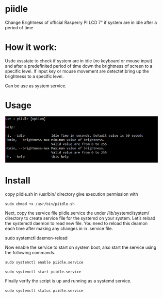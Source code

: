 # piidle
Change Brightness of official Rasperry PI LCD 7" if system are in idle after a period of time

<H1>How it work:</H1>
Usde xssstate to check if system are in idle (no keyboard or mouse input) and after a predefinited period of time down the brightness of screen to a specific level.
If input key or mouse movement are detectet bring up the brightness to a specific level.

Can be use as system service.

<H1>Usage</H1>

![Help Image](/docs/assets/images/piidle-help.png)


<H1>Install</H1>
copy piidle.sh in /usr/bin/ directory
give execution permission with 

<code>sudo chmod +x /usr/bin/piidle.sh</code>

Next, copy the service file piidle.service the under /lib/systemd/system/ directory to create service file for the systemd on your system.
Let’s reload the systemctl daemon to read new file. You need to reload this deamon each time after making any changes in in .service file.

sudo systemctl daemon-reload

Now enable the service to start on system boot, also start the service using the following commands.

<code>sudo systemctl enable piidle.service</code> 

<code>sudo systemctl start piidle.service</code>

Finally verify the script is up and running as a systemd service.

<code>sudo systemctl status piidle.service</code>
